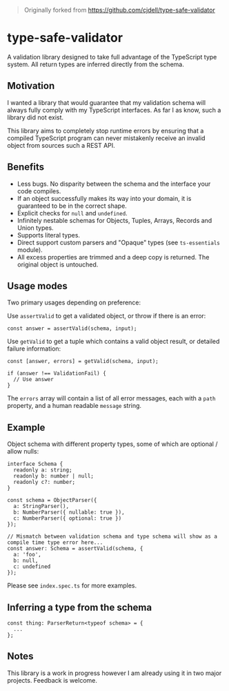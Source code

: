 > Originally forked from https://github.com/cjdell/type-safe-validator

# type-safe-validator

A validation library designed to take full advantage of the TypeScript type system. All return types are inferred directly from the schema.

## Motivation

I wanted a library that would guarantee that my validation schema will always fully comply with my TypeScript interfaces. As far I as know, such a library did not exist.

This library aims to completely stop runtime errors by ensuring that a compiled TypeScript program can never mistakenly receive an invalid object from sources such a REST API.

## Benefits

- Less bugs. No disparity between the schema and the interface your code compiles.
- If an object successfully makes its way into your domain, it is guaranteed to be in the correct shape.
- Explicit checks for `null` and `undefined`.
- Infinitely nestable schemas for Objects, Tuples, Arrays, Records and Union types.
- Supports literal types.
- Direct support custom parsers and "Opaque" types (see `ts-essentials` module).
- All excess properties are trimmed and a deep copy is returned. The original object is untouched.

## Usage modes

Two primary usages depending on preference:

Use `assertValid` to get a validated object, or throw if there is an error:

    const answer = assertValid(schema, input);

Use `getValid` to get a tuple which contains a valid object result, or detailed failure information:

    const [answer, errors] = getValid(schema, input);

    if (answer !== ValidationFail) {
      // Use answer
    }

The `errors` array will contain a list of all error messages, each with a `path` property, and a human readable `message` string.

## Example

Object schema with different property types, some of which are optional / allow nulls:

    interface Schema {
      readonly a: string;
      readonly b: number | null;
      readonly c?: number;
    }

    const schema = ObjectParser({
      a: StringParser(),
      b: NumberParser({ nullable: true }),
      c: NumberParser({ optional: true })
    });

    // Mismatch between validation schema and type schema will show as a compile time type error here...
    const answer: Schema = assertValid(schema, {
      a: 'foo',
      b: null,
      c: undefined
    });

Please see `index.spec.ts` for more examples.

## Inferring a type from the schema

    const thing: ParserReturn<typeof schema> = {
      ...
    };

## Notes

This library is a work in progress however I am already using it in two major projects. Feedback is welcome.
